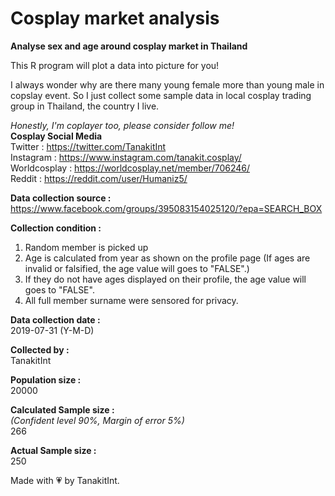 # Cosplay market analysis

<b>Analyse sex and age around cosplay market in Thailand</b>  

This R program will plot a data into picture for you!  

I always wonder why are there many young female more than young male in copslay event. So I just collect some sample data in local cosplay trading group in Thailand, the country I live.

<i>Honestly, I'm coplayer too, please consider follow me!</i>  
<b>Cosplay Social Media</b>  
Twitter : https://twitter.com/TanakitInt  
Instagram : https://www.instagram.com/tanakit.cosplay/  
Worldcosplay : https://worldcosplay.net/member/706246/  
Reddit : https://reddit.com/user/Humaniz5/  

<b>Data collection source :</b>  
https://www.facebook.com/groups/395083154025120/?epa=SEARCH_BOX

<b>Collection condition :</b>  
1. Random member is picked up  
2. Age is calculated from year as shown on the profile page (If ages are invalid or falsified, the age value will goes to "FALSE".)
3. If they do not have ages displayed on their profile, the age value will goes to "FALSE".  
4. All full member surname were sensored for privacy.  

<b>Data collection date :</b>  
2019-07-31 (Y-M-D)

<b>Collected by :</b>  
TanakitInt

<b>Population size :</b>  
20000

<b>Calculated Sample size :</b>  
<i>(Confident level 90%, Margin of error 5%)</i>  
266

<b>Actual Sample size :</b>  
250

Made with 💗 by TanakitInt.
